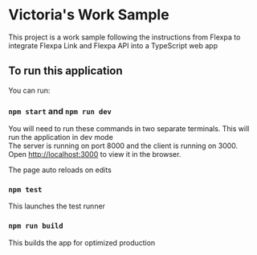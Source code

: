 # Victoria's Work Sample

This project is a work sample following the instructions from Flexpa to integrate Flexpa Link and Flexpa API into a TypeScript web app

## To run this application

You can run:

### `npm start` and `npm run dev`

You will need to run these commands in two separate terminals. This will run the application in dev mode\
The server is running on port 8000 and the client is running on 3000.\
Open [http://localhost:3000](http://localhost:3000) to view it in the browser.

The page auto reloads on edits

### `npm test`

This launches the test runner

### `npm run build`

This builds the app for optimized production